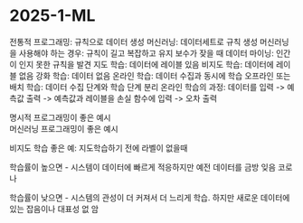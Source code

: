 # 2025-1-ML

전통적 프로그래밍: 규칙으로 데이터 생성
머신러닝: 데이터세트로 규칙 생성
머신러닝을 사용해야 하는 경우: 규칙이 길고 복잡하고 유지 보수가 잦을 때
데이터 마이닝: 인간이 인지 못한 규칙을 발견
지도 학습: 데이터에 레이블 있음
비지도 학습: 데이터에 레이블 없음
강화 학습: 데이터 없음
온라인 학습: 데이터 수집과 동시에 학습
오프라인 또는 배치 학습: 데이터 수집 단계와 학습 단계 분리
온라인 학습의 과정: 데이터를 입력 -> 예측값 출력 -> 예측값과 레이블을 손실 함수에 입력 -> 오차 출력

명시적 프로그래밍이 좋은 예시   
머신러닝 프로그래밍이 좋은 예시

비지도 학습 좋은 예: 지도학습하기 전에 라벨이 없을때

학습률이 높으면 - 시스템이 데이터에 빠르게 적응하지만 예전 데이터를 금방 잊음
코로나

학습률이 낮으면 - 시스템의 관성이 더 커져서 더 느리게 학습. 하지만 새로운 데이터에 있는 잡음이나 대표성 없
암

